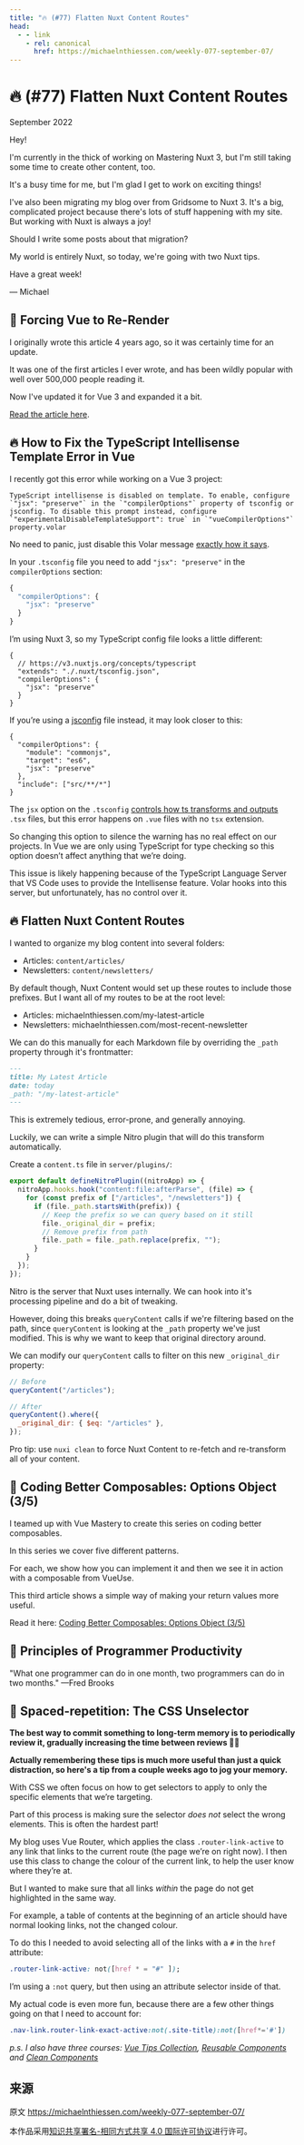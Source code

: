 ```yaml
---
title: "🔥 (#77) Flatten Nuxt Content Routes"
head:
  - - link
    - rel: canonical
      href: https://michaelnthiessen.com/weekly-077-september-07/
---
```


# 🔥 (#77) Flatten Nuxt Content Routes

September 2022

Hey!

I'm currently in the thick of working on Mastering Nuxt 3, but I'm still taking some time to create other content, too.

It's a busy time for me, but I'm glad I get to work on exciting things!

I've also been migrating my blog over from Gridsome to Nuxt 3. It's a big, complicated project because there's lots of stuff happening with my site. But working with Nuxt is always a joy!

Should I write some posts about that migration?

My world is entirely Nuxt, so today, we're going with two Nuxt tips.

Have a great week!

— Michael

## 📜 Forcing Vue to Re-Render

I originally wrote this article 4 years ago, so it was certainly time for an update.

It was one of the first articles I ever wrote, and has been wildly popular with well over 500,000 people reading it.

Now I've updated it for Vue 3 and expanded it a bit.

[Read the article here](https://michaelnthiessen.com/force-re-render).

## 🔥 How to Fix the TypeScript Intellisense Template Error in Vue

I recently got this error while working on a Vue 3 project:

```
TypeScript intellisense is disabled on template. To enable, configure `"jsx": "preserve"` in the `"compilerOptions"` property of tsconfig or jsconfig. To disable this prompt instead, configure `"experimentalDisableTemplateSupport": true` in `"vueCompilerOptions"` property.volar
```

No need to panic, just disable this Volar message [exactly how it says](https://github.com/johnsoncodehk/volar/issues/1219#issuecomment-1104548432).

In your `.tsconfig` file you need to add `"jsx": "preserve"` in the `compilerOptions` section:

```javascript
{
  "compilerOptions": {
    "jsx": "preserve"
  }
}
```

I’m using Nuxt 3, so my TypeScript config file looks a little different:

```
{
  // https://v3.nuxtjs.org/concepts/typescript
  "extends": "./.nuxt/tsconfig.json",
  "compilerOptions": {
    "jsx": "preserve"
  }
}
```

If you’re using a [jsconfig](https://code.visualstudio.com/docs/languages/jsconfig#_jsconfig-options) file instead, it may look closer to this:

```
{
  "compilerOptions": {
    "module": "commonjs",
    "target": "es6",
    "jsx": "preserve"
  },
  "include": ["src/**/*"]
}
```

The `jsx` option on the `.tsconfig` [controls how ts transforms and outputs](https://www.typescriptlang.org/tsconfig#jsx) `.tsx` files, but this error happens on `.vue` files with no `tsx` extension.

So changing this option to silence the warning has no real effect on our projects. In Vue we are only using TypeScript for type checking so this option doesn’t affect anything that we’re doing.

This issue is likely happening because of the TypeScript Language Server that VS Code uses to provide the Intellisense feature. Volar hooks into this server, but unfortunately, has no control over it.

## 🔥 Flatten Nuxt Content Routes

I wanted to organize my blog content into several folders:

- Articles: `content/articles/`
- Newsletters: `content/newsletters/`

By default though, Nuxt Content would set up these routes to include those prefixes. But I want all of my routes to be at the root level:

- Articles: michaelnthiessen.com/my-latest-article
- Newsletters: michaelnthiessen.com/most-recent-newsletter

We can do this manually for each Markdown file by overriding the `_path` property through it's frontmatter:

```markdown
---
title: My Latest Article
date: today
_path: "/my-latest-article"
---
```

This is extremely tedious, error-prone, and generally annoying.

Luckily, we can write a simple Nitro plugin that will do this transform automatically.

Create a `content.ts` file in `server/plugins/`:

```javascript
export default defineNitroPlugin((nitroApp) => {
  nitroApp.hooks.hook("content:file:afterParse", (file) => {
    for (const prefix of ["/articles", "/newsletters"]) {
      if (file._path.startsWith(prefix)) {
        // Keep the prefix so we can query based on it still
        file._original_dir = prefix;
        // Remove prefix from path
        file._path = file._path.replace(prefix, "");
      }
    }
  });
});
```

Nitro is the server that Nuxt uses internally. We can hook into it's processing pipeline and do a bit of tweaking.

However, doing this breaks `queryContent` calls if we're filtering based on the path, since `queryContent` is looking at the `_path` property we've just modified. This is why we want to keep that original directory around.

We can modify our `queryContent` calls to filter on this new `_original_dir` property:

```javascript
// Before
queryContent("/articles");

// After
queryContent().where({
  _original_dir: { $eq: "/articles" },
});
```

Pro tip: use `nuxi clean` to force Nuxt Content to re-fetch and re-transform all of your content.

## 📜 Coding Better Composables: Options Object (3/5)

I teamed up with Vue Mastery to create this series on coding better composables.

In this series we cover five different patterns.

For each, we show how you can implement it and then we see it in action with a composable from VueUse.

This third article shows a simple way of making your return values more useful.

Read it here: [Coding Better Composables: Options Object (3/5)](https://www.vuemastery.com/blog/coding-better-composables-3-of-5)

## 💬 Principles of Programmer Productivity

"What one programmer can do in one month, two programmers can do in two months." —Fred Brooks

## 🧠 Spaced-repetition: The CSS Unselector

**The best way to commit something to long-term memory is to periodically review it, gradually increasing the time between reviews 👨‍🔬**

**Actually remembering these tips is much more useful than just a quick distraction, so here's a tip from a couple weeks ago to jog your memory.**

With CSS we often focus on how to get selectors to apply to only the specific elements that we’re targeting.

Part of this process is making sure the selector _does not_ select the wrong elements. This is often the hardest part!

My blog uses Vue Router, which applies the class `.router-link-active` to any link that links to the current route (the page we’re on right now). I then use this class to change the colour of the current link, to help the user know where they’re at.

But I wanted to make sure that all links _within_ the page do not get highlighted in the same way.

For example, a table of contents at the beginning of an article should have normal looking links, not the changed colour.

To do this I needed to avoid selecting all of the links with a `#` in the `href` attribute:

```css
.router-link-active: not([href * = "#" ]);
```

I’m using a `:not` query, but then using an attribute selector inside of that.

My actual code is even more fun, because there are a few other things going on that I need to account for:

```css
.nav-link.router-link-exact-active:not(.site-title):not([href*='#'])
```

_p.s. I also have three courses: [Vue Tips Collection](https://michaelnthiessen.com/vue-tips-collection), [Reusable Components](https://michaelnthiessen.com/reusable-components) and [Clean Components](https://michaelnthiessen.com/clean-components)_

## 来源

原文 https://michaelnthiessen.com/weekly-077-september-07/

本作品采用[知识共享署名-相同方式共享 4.0 国际许可协议](http://creativecommons.org/licenses/by-sa/4.0/)进行许可。
